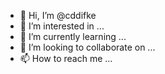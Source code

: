 - 👋 Hi, I’m @cddifke
- 👀 I’m interested in ...
- 🌱 I’m currently learning ...
- 💞️ I’m looking to collaborate on ...
- 📫 How to reach me ...

<!---
cddifke/cddifke is a ✨ special ✨ repository because its `README.md` (this file) appears on your GitHub profile.
You can click the Preview link to take a look at your changes.
--->
